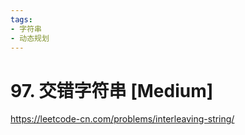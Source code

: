```yaml
---
tags:
- 字符串
- 动态规划
---
```


# 97. 交错字符串 [Medium]

<https://leetcode-cn.com/problems/interleaving-string/>
